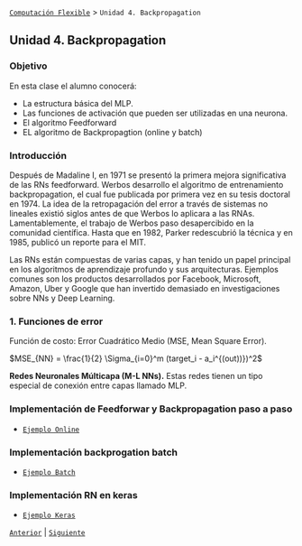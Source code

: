 [`Computación Flexible`](../README.md) > `Unidad 4. Backpropagation`

## Unidad 4. Backpropagation

### Objetivo

En esta clase el alumno conocerá:

* La estructura básica del MLP.
* Las funciones de activación que pueden ser utilizadas en una neurona.
* El algoritmo Feedforward
* EL algoritmo de Backpropagtion (online y batch)
  
### Introducción

Después de Madaline I, en 1971 se presentó la primera mejora significativa de las RNs feedforward. Werbos desarrollo el algoritmo de entrenamiento backpropagation, el cual fue publicada por primera vez en su tesis doctoral en 1974. La idea de la retropagación del error a través de sistemas no lineales existió siglos antes de que Werbos lo aplicara a las RNAs. Lamentablemente, el trabajo de Werbos paso desapercibido en la comunidad científica. Hasta que en 1982, Parker redescubrió la técnica y en 1985, publicó un reporte para el MIT.

Las RNs están compuestas de varias capas, y han tenido un papel principal en los algoritmos de aprendizaje profundo y sus arquitecturas. Ejemplos comunes son los productos desarrollados por Facebook, Microsoft, Amazon, Uber y Google que han invertido demasiado en investigaciones sobre NNs y Deep Learning.

### 1. Funciones de error

Función de costo: Error Cuadrático Medio (MSE, Mean Square Error).

$MSE_{NN} = \frac{1}{2} \Sigma_{i=0}^m (target_i - a_i^{(out))})^2$

**Redes Neuronales Múlticapa (M-L NNs).**
Estas redes tienen un tipo especial de conexión entre capas llamado MLP.

### Implementación de Feedforwar y Backpropagation paso a paso

* [`Ejemplo Online`](./code/brackpropagation_online.ipynb)

### Implementación backprogation batch

* [`Ejemplo Batch`](./code/MLP_batch_own.ipynb)

### Implementación RN en keras

* [`Ejemplo Keras`](./code/MLP_Keras.ipynb)

[`Anterior`](../L03-perceptron/README.md) | [`Siguiente`](../L05-som/README.md)